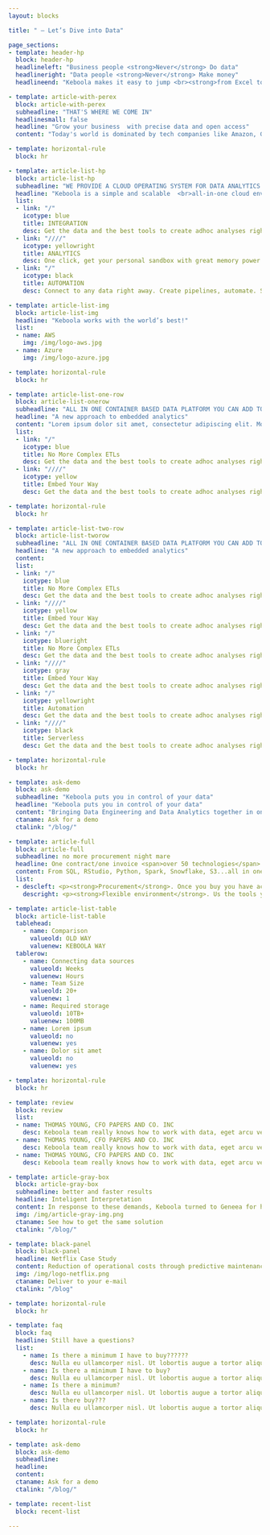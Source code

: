 ```yaml
---
layout: blocks

title: " – Let’s Dive into Data"

page_sections:
- template: header-hp
  block: header-hp
  headlineleft: "Business people <strong>Never</strong> Do data"
  headlineright: "Data people <strong>Never</strong> Make money"
  headlineend: "Keboola makes it easy to jump <br><strong>from Excel to AI</strong> with lightning speed."

- template: article-with-perex
  block: article-with-perex
  subheadline: "THAT'S WHERE WE COME IN"
  headlinesmall: false
  headline: "Grow your business  with precise data and open access"
  content: "Today's world is dominated by tech companies like Amazon, Google, and Facebook. To succeed in the business world, you have to be faster, cheaper, and more precise than the competition. If you could tap into knowledge waiting for you in your underutilized data and use it effectively across all the departments of your business, you could make better, more coordinated decisions in a fraction of the time it used to take."

- template: horizontal-rule
  block: hr

- template: article-list-hp
  block: article-list-hp
  subheadline: "WE PROVIDE A CLOUD OPERATING SYSTEM FOR DATA ANALYTICS."
  headline: "Keboola is a simple and scalable  <br>all-in-one cloud environment."
  list:
  - link: "/"
    icotype: blue
    title: INTEGRATION
    desc: Get the data and the best tools to create adhoc analyses right in your department to improve your campaigns.
  - link: "////"
    icotype: yellowright
    title: ANALYTICS
    desc: One click, get your personal sandbox with great memory power to run all of your models. Auto model deploy to hybrid infrastructure.
  - link: "/"
    icotype: black
    title: AUTOMATION
    desc: Connect to any data right away. Create pipelines, automate. Share data catalogues and tools for your teams across the company.

- template: article-list-img
  block: article-list-img
  headline: "Keboola works with the world’s best!"
  list:
  - name: AWS
    img: /img/logo-aws.jpg
  - name: Azure
    img: /img/logo-azure.jpg

- template: horizontal-rule
  block: hr

- template: article-list-one-row
  block: article-list-onerow
  subheadline: "ALL IN ONE CONTAINER BASED DATA PLATFORM YOU CAN ADD TO"
  headline: "A new approach to embedded analytics"
  content: "Lorem ipsum dolor sit amet, consectetur adipiscing elit. Morbi pharetra orci et justo sollicitudin lacinia. Donec suscipit leo quis laoreet elementum. Maecenas ac hendrerit felis. Aliquam a ligula tempor, rhoncus eros non, maximus sem. Proin ut elit aliquam, congue quam auctor, congue arcu. Mauris elit erat, convallis id cursus hendrerit, vestibulum non elit. Maecenas interdum porttitor libero, facilisis auctor libero sollicitudin ut. Nullam tincidunt id dictu"
  list:
  - link: "/"
    icotype: blue
    title: No More Complex ETLs
    desc: Get the data and the best tools to create adhoc analyses right in your department to improve your campaigns. Maecenas ac hendrerit felis. Aliquam a ligula tempor, rhoncus eros non, maximus sem.
  - link: "////"
    icotype: yellow
    title: Embed Your Way
    desc: Get the data and the best tools to create adhoc analyses right in your department to improve your campaigns. Maecenas ac hendrerit felis. Aliquam a ligula tempor, rhoncus eros non, maximus sem.

- template: horizontal-rule
  block: hr

- template: article-list-two-row
  block: article-list-tworow
  subheadline: "ALL IN ONE CONTAINER BASED DATA PLATFORM YOU CAN ADD TO"
  headline: "A new approach to embedded analytics"
  content: 
  list:
  - link: "/"
    icotype: blue
    title: No More Complex ETLs
    desc: Get the data and the best tools to create adhoc analyses right in your department to improve your campaigns. Maecenas ac hendrerit felis. Aliquam a ligula tempor, rhoncus eros non, maximus sem.
  - link: "////"
    icotype: yellow
    title: Embed Your Way
    desc: Get the data and the best tools to create adhoc analyses right in your department to improve your campaigns. Maecenas ac hendrerit felis. Aliquam a ligula tempor, rhoncus eros non, maximus sem.
  - link: "/"
    icotype: blueright
    title: No More Complex ETLs
    desc: Get the data and the best tools to create adhoc analyses right in your department to improve your campaigns. Maecenas ac hendrerit felis. Aliquam a ligula tempor, rhoncus eros non, maximus sem.
  - link: "////"
    icotype: gray
    title: Embed Your Way
    desc: Get the data and the best tools to create adhoc analyses right in your department to improve your campaigns. Maecenas ac hendrerit felis. Aliquam a ligula tempor, rhoncus eros non, maximus sem.
  - link: "/"
    icotype: yellowright
    title: Automation
    desc: Get the data and the best tools to create adhoc analyses right in your department to improve your campaigns. Maecenas ac hendrerit felis. Aliquam a ligula tempor, rhoncus eros non, maximus sem.
  - link: "////"
    icotype: black
    title: Serverless
    desc: Get the data and the best tools to create adhoc analyses right in your department to improve your campaigns. Maecenas ac hendrerit felis. Aliquam a ligula tempor, rhoncus eros non, maximus sem.

- template: horizontal-rule
  block: hr

- template: ask-demo
  block: ask-demo
  subheadline: "Keboola puts you in control of your data"
  headline: "Keboola puts you in control of your data"
  content: "Bringing Data Engineering and Data Analytics together in one single platform that anyone can use via UI or API. One click managed infrastructure, all people provisioning, process automation - one platform.ML based solutions that provide predictive support, automatic data set …., one click scaffolding and much more."
  ctaname: Ask for a demo
  ctalink: "/blog/"

- template: article-full
  block: article-full
  subheadline: no more procurement night mare
  headline: One contract/one invoice <span>over 50 technologies</span>
  content: From SQL, RStudio, Python, Spark, Snowflake, S3...all in one contract and single environment provisioned just for you as a service. New scenario and configuration is just <a href=""><strong>one click away</strong></a>. Setup a separate project for each use case. Solving the use case at hand, but having the flexibility to use the results and pipes in other use cases and workflows - flexibility.
  list:
  - descleft: <p><strong>Procurement</strong>. Once you buy you have access to all the tools in the platform. No need for additional security or procurement permissions. New use case doesn’t mean new round of IT/Security/Procurement talks and weeks spent</p>
    descright: <p><strong>Flexible environment</strong>. Us the tools you know from desktop environment in cloud with the professional support just one click away and the knowledge of thousands of users empowering our machine learning and helping you with mundane tasks.</p>

- template: article-list-table
  block: article-list-table
  tablehead:
    - name: Comparison
      valueold: OLD WAY
      valuenew: KEBOOLA WAY
  tablerow:
    - name: Connecting data sources
      valueold: Weeks
      valuenew: Hours
    - name: Team Size
      valueold: 20+
      valuenew: 1
    - name: Required storage
      valueold: 10TB+
      valuenew: 100MB
    - name: Lorem ipsum
      valueold: no
      valuenew: yes
    - name: Dolor sit amet
      valueold: no
      valuenew: yes

- template: horizontal-rule
  block: hr

- template: review
  block: review
  list:
  - name: THOMAS YOUNG, CFO PAPERS AND CO. INC
    desc: Keboola team really knows how to work with data, eget arcu velit. Pellentesque habitant morbi tristique senectus et netus et malesuada fames ac turpis egestas.
  - name: THOMAS YOUNG, CFO PAPERS AND CO. INC
    desc: Keboola team really knows how to work with data, eget arcu velit. Pellentesque habitant morbi tristique senectus et netus et malesuada fames ac turpis egestas. Keboola team really knows how to work with data, eget arcu velit. Pellentesque habitant morbi tristique senectus et netus et malesuada fames ac turpis egestas.
  - name: THOMAS YOUNG, CFO PAPERS AND CO. INC
    desc: Keboola team really knows how to work with data, eget arcu velit. Pellentesque habitant morbi tristique senectus et netus et malesuada fames ac turpis egestas.

- template: article-gray-box
  block: article-gray-box
  subheadline: better and faster results
  headline: Inteligent Interpretation
  content: In response to these demands, Keboola turned to Geneea for help. We integrated our powerful NLP software into Keboola’s platform making it possible for customers to easily add a large amount of text, process it and visualize the results.
  img: /img/article-gray-img.png
  ctaname: See how to get the same solution
  ctalink: "/blog/"

- template: black-panel
  block: black-panel
  headline: Netflix Case Study
  content: Reduction of operational costs through predictive maintenance.
  img: /img/logo-netflix.png
  ctaname: Deliver to your e-mail
  ctalink: "/blog"

- template: horizontal-rule
  block: hr

- template: faq
  block: faq
  headline: Still have a questions?
  list:
    - name: Is there a minimum I have to buy??????
      desc: Nulla eu ullamcorper nisl. Ut lobortis augue a tortor aliquam ullamcorper. Nam viverra venenatis urna, quis rutrum ipsum congue vitae. Vivamus commodo convallis urna nec sagittis. Curabitur ut posuere justo. Sed pellentesque ipsum quis neque molestie, eu auctor odio scelerisque. Aenean sed elit ex. Suspendisse quis ex hendrerit, scelerisque diam nec, sodales risus. Etiam ornare, tellus vitae iaculis egestas, velit dui imperdiet quam, mattis interdum arcu est ut dui.
    - name: Is there a minimum I have to buy?
      desc: Nulla eu ullamcorper nisl. Ut lobortis augue a tortor aliquam ullamcorper. Nam viverra venenatis urna, quis rutrum ipsum congue vitae. Vivamus commodo convallis urna nec sagittis. Curabitur ut posuere justo.
    - name: Is there a minimum?
      desc: Nulla eu ullamcorper nisl. Ut lobortis augue a tortor aliquam ullamcorper. Nam viverra venenatis urna, quis rutrum ipsum congue vitae. Vivamus commodo convallis urna nec sagittis. Curabitur ut posuere justo. Sed pellentesque ipsum quis neque molestie, eu auctor odio scelerisque. Aenean sed elit ex. Suspendisse quis ex hendrerit, scelerisque diam nec, sodales risus. Etiam ornare, tellus vitae iaculis egestas, velit dui imperdiet quam, mattis interdum arcu est ut dui.
    - name: Is there buy???
      desc: Nulla eu ullamcorper nisl. Ut lobortis augue a tortor aliquam ullamcorper. Nam viverra venenatis urna, quis rutrum ipsum congue vitae. Vivamus commodo convallis urna nec sagittis. Curabitur ut posuere justo. Sed pellentesque ipsum quis neque molestie, eu auctor odio scelerisque. Aenean sed elit ex. Suspendisse quis ex hendrerit, scelerisque diam nec, sodales risus. Etiam ornare, tellus vitae iaculis egestas, velit dui imperdiet quam, mattis interdum arcu est ut dui.

- template: horizontal-rule
  block: hr

- template: ask-demo
  block: ask-demo
  subheadline: 
  headline: 
  content: 
  ctaname: Ask for a demo
  ctalink: "/blog/"

- template: recent-list
  block: recent-list

---
```

